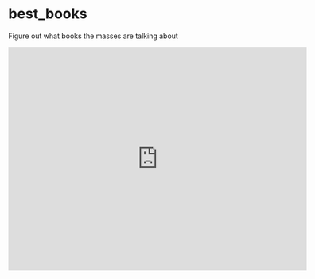 # best_books
Figure out what books the masses are talking about

<iframe width="600" height="450" src="https://datastudio.google.com/embed/reporting/b9d15d0d-085f-40ff-8885-03d3aa6b26aa/page/fP6kC" frameborder="0" style="border:0" allowfullscreen></iframe>
